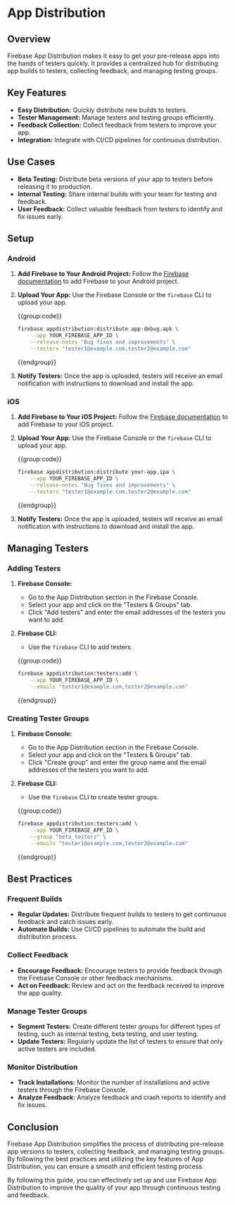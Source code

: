# App Distribution

## Overview
Firebase App Distribution makes it easy to get your pre-release apps into the hands of testers quickly. It provides a centralized hub for distributing app builds to testers, collecting feedback, and managing testing groups.

## Key Features
- **Easy Distribution:** Quickly distribute new builds to testers.
- **Tester Management:** Manage testers and testing groups efficiently.
- **Feedback Collection:** Collect feedback from testers to improve your app.
- **Integration:** Integrate with CI/CD pipelines for continuous distribution.

## Use Cases
- **Beta Testing:** Distribute beta versions of your app to testers before releasing it to production.
- **Internal Testing:** Share internal builds with your team for testing and feedback.
- **User Feedback:** Collect valuable feedback from testers to identify and fix issues early.

## Setup

### Android

1. **Add Firebase to Your Android Project:**
   Follow the [Firebase documentation](https://firebase.google.com/docs/android/setup) to add Firebase to your Android project.

2. **Upload Your App:**
   Use the Firebase Console or the `firebase` CLI to upload your app.

   {{group:code}}

   ```bash [firebase CLI]
   firebase appdistribution:distribute app-debug.apk \
       --app YOUR_FIREBASE_APP_ID \
       --release-notes "Bug fixes and improvements" \
       --testers "tester1@example.com,tester2@example.com"
   ```

   {{endgroup}}

3. **Notify Testers:**
   Once the app is uploaded, testers will receive an email notification with instructions to download and install the app.

### iOS

1. **Add Firebase to Your iOS Project:**
   Follow the [Firebase documentation](https://firebase.google.com/docs/ios/setup) to add Firebase to your iOS project.

2. **Upload Your App:**
   Use the Firebase Console or the `firebase` CLI to upload your app.

   {{group:code}}

   ```bash [firebase CLI]
   firebase appdistribution:distribute your-app.ipa \
       --app YOUR_FIREBASE_APP_ID \
       --release-notes "Bug fixes and improvements" \
       --testers "tester1@example.com,tester2@example.com"
   ```

   {{endgroup}}

3. **Notify Testers:**
   Once the app is uploaded, testers will receive an email notification with instructions to download and install the app.

## Managing Testers

### Adding Testers

1. **Firebase Console:**
   - Go to the App Distribution section in the Firebase Console.
   - Select your app and click on the "Testers & Groups" tab.
   - Click "Add testers" and enter the email addresses of the testers you want to add.

2. **Firebase CLI:**
   - Use the `firebase` CLI to add testers.

   {{group:code}}

   ```bash [firebase CLI]
   firebase appdistribution:testers:add \
       --app YOUR_FIREBASE_APP_ID \
       --emails "tester1@example.com,tester2@example.com"
   ```

   {{endgroup}}

### Creating Tester Groups

1. **Firebase Console:**
   - Go to the App Distribution section in the Firebase Console.
   - Select your app and click on the "Testers & Groups" tab.
   - Click "Create group" and enter the group name and the email addresses of the testers you want to add.

2. **Firebase CLI:**
   - Use the `firebase` CLI to create tester groups.

   {{group:code}}

   ```bash [firebase CLI]
   firebase appdistribution:testers:add \
       --app YOUR_FIREBASE_APP_ID \
       --group "beta_testers" \
       --emails "tester1@example.com,tester2@example.com"
   ```

   {{endgroup}}

## Best Practices

### Frequent Builds
- **Regular Updates:** Distribute frequent builds to testers to get continuous feedback and catch issues early.
- **Automate Builds:** Use CI/CD pipelines to automate the build and distribution process.

### Collect Feedback
- **Encourage Feedback:** Encourage testers to provide feedback through the Firebase Console or other feedback mechanisms.
- **Act on Feedback:** Review and act on the feedback received to improve the app quality.

### Manage Tester Groups
- **Segment Testers:** Create different tester groups for different types of testing, such as internal testing, beta testing, and user testing.
- **Update Testers:** Regularly update the list of testers to ensure that only active testers are included.

### Monitor Distribution
- **Track Installations:** Monitor the number of installations and active testers through the Firebase Console.
- **Analyze Feedback:** Analyze feedback and crash reports to identify and fix issues.

## Conclusion
Firebase App Distribution simplifies the process of distributing pre-release app versions to testers, collecting feedback, and managing testing groups. By following the best practices and utilizing the key features of App Distribution, you can ensure a smooth and efficient testing process.

By following this guide, you can effectively set up and use Firebase App Distribution to improve the quality of your app through continuous testing and feedback.
